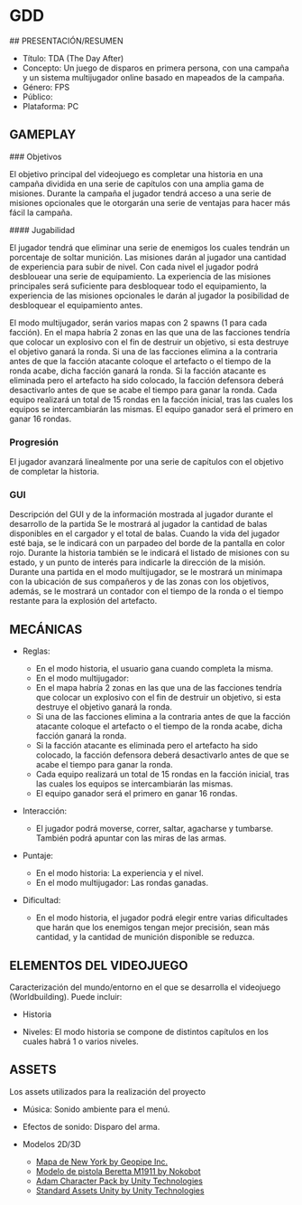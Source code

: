 # GDD

## PRESENTACIÓN/RESUMEN

- Título: TDA (The Day After)
- Concepto: Un juego de disparos en primera persona, con una campaña y un sistema multijugador online basado en mapeados de la campaña.
- Género: FPS
- Público:
- Plataforma: PC

## GAMEPLAY

### Objetivos

El objetivo principal del videojuego es completar una historia en una campaña dividida en una serie de capítulos con una amplia gama de misiones.
Durante la campaña el jugador tendrá acceso a una serie de misiones opcionales que le otorgarán una serie de ventajas para hacer más fácil la campaña.

#### Jugabilidad

El jugador tendrá que eliminar una serie de enemigos los cuales tendrán un porcentaje de soltar munición.
Las misiones darán al jugador una cantidad de experiencia para subir de nivel.
Con cada nivel el jugador podrá desblouear una serie de equipamiento.
La experiencia de las misiones principales será suficiente para desbloquear todo el equipamiento, la experiencia de las misiones opcionales le darán al jugador la posibilidad de desbloquear el equipamiento antes.

El modo multijugador, serán varios mapas con 2 spawns (1 para cada facción).
En el mapa habría 2 zonas en las que una de las facciones tendría que colocar un explosivo con el fin de destruir un objetivo, si esta destruye el objetivo ganará la ronda.
Si una de las facciones elimina a la contraria antes de que la facción atacante coloque el artefacto o el tiempo de la ronda acabe, dicha facción ganará la ronda.
Si la facción atacante es eliminada pero el artefacto ha sido colocado, la facción defensora deberá desactivarlo antes de que se acabe el tiempo para ganar la ronda.
Cada equipo realizará un total de 15 rondas en la facción inicial, tras las cuales los equipos se intercambiarán las mismas.
El equipo ganador será el primero en ganar 16 rondas.

### Progresión

El jugador avanzará linealmente por una serie de capítulos con el objetivo de completar la historia.

### GUI

Descripción del GUI y de la información mostrada al jugador durante el desarrollo de la partida
Se le mostrará al jugador la cantidad de balas disponibles en el cargador y el total de balas.
Cuando la vida del jugador esté baja, se le indicará con un parpadeo del borde de la pantalla en color rojo.
Durante la historia también se le indicará el listado de misiones con su estado, y un punto de interés para indicarle la dirección de la misión.
Durante una partida en el modo multijugador, se le mostrará un minimapa con la ubicación de sus compañeros y de las zonas con los objetivos, además, se le mostrará un contador con el tiempo de la ronda o el tiempo restante para la explosión del artefacto.

## MECÁNICAS

- Reglas:

  - En el modo historia, el usuario gana cuando completa la misma.
  - En el modo multijugador:
  - En el mapa habría 2 zonas en las que una de las facciones tendría que colocar un explosivo con el fin de destruir un objetivo, si esta destruye el objetivo ganará la ronda.
  - Si una de las facciones elimina a la contraria antes de que la facción atacante coloque el artefacto o el tiempo de la ronda acabe, dicha facción ganará la ronda.
  - Si la facción atacante es eliminada pero el artefacto ha sido colocado, la facción defensora deberá desactivarlo antes de que se acabe el tiempo para ganar la ronda.
  - Cada equipo realizará un total de 15 rondas en la facción inicial, tras las cuales los equipos se intercambiarán las mismas.
  - El equipo ganador será el primero en ganar 16 rondas.

- Interacción:

  - El jugador podrá moverse, correr, saltar, agacharse y tumbarse. También podrá apuntar con las miras de las armas.

- Puntaje:

  - En el modo historia: La experiencia y el nivel.
  - En el modo multijugador: Las rondas ganadas.

- Dificultad:
  - En el modo historia, el jugador podrá elegir entre varias dificultades que harán que los enemigos tengan mejor precisión, sean más cantidad, y la cantidad de munición disponible se reduzca.

## ELEMENTOS DEL VIDEOJUEGO

Caracterización del mundo/entorno en el que se desarrolla el videojuego (Worldbuilding). Puede incluir:

- Historia

- Niveles:
  El modo historia se compone de distintos capítulos en los cuales habrá 1 o varios niveles.

## ASSETS

Los assets utilizados para la realización del proyecto

- Música:
  Sonido ambiente para el menú.

- Efectos de sonido:
  Disparo del arma.

- Modelos 2D/3D
  - [Mapa de New York by Geopipe Inc.](https://assetstore.unity.com/packages/3d/environments/urban/real-new-york-city-vol-2-222827)
  - [Modelo de pistola Beretta M1911 by Nokobot](https://assetstore.unity.com/packages/3d/props/guns/modern-guns-handgun-129821)
  - [Adam Character Pack by Unity Technologies](https://assetstore.unity.com/packages/3d/characters/adam-character-pack-adam-guard-lu-74842)
  - [Standard Assets Unity by Unity Technologies](https://assetstore.unity.com/packages/essentials/starterassets-firstperson-updates-in-new-charactercontroller-pac-196525)
